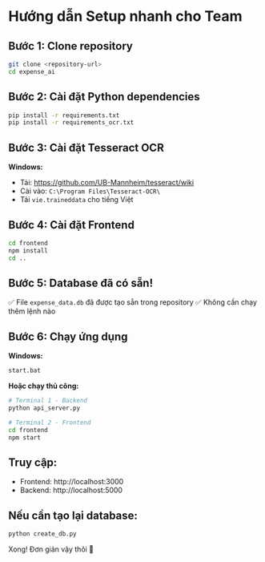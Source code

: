 # Hướng dẫn Setup nhanh cho Team

## Bước 1: Clone repository
```bash
git clone <repository-url>
cd expense_ai
```

## Bước 2: Cài đặt Python dependencies
```bash
pip install -r requirements.txt
pip install -r requirements_ocr.txt
```

## Bước 3: Cài đặt Tesseract OCR

**Windows:**
- Tải: https://github.com/UB-Mannheim/tesseract/wiki
- Cài vào: `C:\Program Files\Tesseract-OCR\`
- Tải `vie.traineddata` cho tiếng Việt

## Bước 4: Cài đặt Frontend
```bash
cd frontend
npm install
cd ..
```

## Bước 5: Database đã có sẵn!
✅ File `expense_data.db` đã được tạo sẵn trong repository
✅ Không cần chạy thêm lệnh nào

## Bước 6: Chạy ứng dụng

**Windows:**
```bash
start.bat
```

**Hoặc chạy thủ công:**
```bash
# Terminal 1 - Backend
python api_server.py

# Terminal 2 - Frontend  
cd frontend
npm start
```

## Truy cập:
- Frontend: http://localhost:3000
- Backend: http://localhost:5000

## Nếu cần tạo lại database:
```bash
python create_db.py
```

Xong! Đơn giản vậy thôi 🎉
